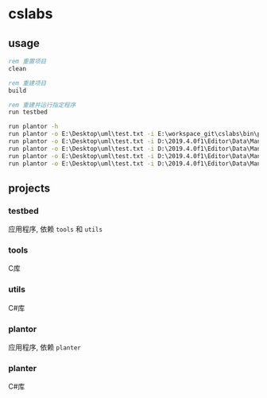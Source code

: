 # cslabs

## usage

```bat
rem 重置项目
clean

rem 重建项目
build

rem 重建并运行指定程序
run testbed

run plantor -h
run plantor -o E:\Desktop\uml\test.txt -i E:\workspace_git\cslabs\bin\planter.dll
run plantor -o E:\Desktop\uml\test.txt -i D:\2019.4.0f1\Editor\Data\Managed\UnityEngine\UnityEngine.dll 
run plantor -o E:\Desktop\uml\test.txt -i D:\2019.4.0f1\Editor\Data\Managed\UnityEngine\UnityEngine.AudioModule.dll
run plantor -o E:\Desktop\uml\test.txt -i D:\2019.4.0f1\Editor\Data\Managed\UnityEngine\UnityEngine.CoreModule.dll -t UnityEngine.Camera
run plantor -o E:\Desktop\uml\test.txt -i D:\2019.4.0f1\Editor\Data\Managed\UnityEngine\UnityEngine.CoreModule.dll -t UnityEngine.Behaviour
```

## projects

### testbed

应用程序, 依赖 `tools` 和 `utils`

### tools

C库

### utils

C#库

### plantor

应用程序, 依赖 `planter`

### planter

C#库
